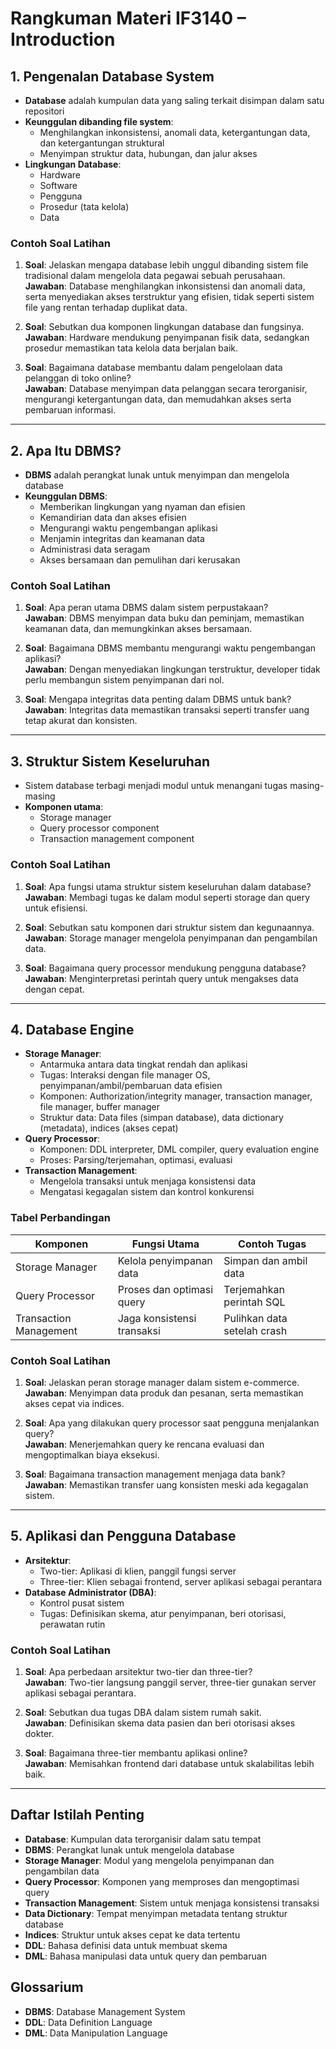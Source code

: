 # Rangkuman Materi IF3140 – Introduction

## 1. Pengenalan Database System

- **Database** adalah kumpulan data yang saling terkait disimpan dalam satu repositori
- **Keunggulan dibanding file system**:
  - Menghilangkan inkonsistensi, anomali data, ketergantungan data, dan ketergantungan struktural
  - Menyimpan struktur data, hubungan, dan jalur akses
- **Lingkungan Database**:
  - Hardware
  - Software
  - Pengguna
  - Prosedur (tata kelola)
  - Data

### Contoh Soal Latihan

1. **Soal**: Jelaskan mengapa database lebih unggul dibanding sistem file tradisional dalam mengelola data pegawai sebuah perusahaan.  
   **Jawaban**: Database menghilangkan inkonsistensi dan anomali data, serta menyediakan akses terstruktur yang efisien, tidak seperti sistem file yang rentan terhadap duplikat data.

2. **Soal**: Sebutkan dua komponen lingkungan database dan fungsinya.  
   **Jawaban**: Hardware mendukung penyimpanan fisik data, sedangkan prosedur memastikan tata kelola data berjalan baik.

3. **Soal**: Bagaimana database membantu dalam pengelolaan data pelanggan di toko online?  
   **Jawaban**: Database menyimpan data pelanggan secara terorganisir, mengurangi ketergantungan data, dan memudahkan akses serta pembaruan informasi.

---

## 2. Apa Itu DBMS?

- **DBMS** adalah perangkat lunak untuk menyimpan dan mengelola database
- **Keunggulan DBMS**:
  - Memberikan lingkungan yang nyaman dan efisien
  - Kemandirian data dan akses efisien
  - Mengurangi waktu pengembangan aplikasi
  - Menjamin integritas dan keamanan data
  - Administrasi data seragam
  - Akses bersamaan dan pemulihan dari kerusakan

### Contoh Soal Latihan

1. **Soal**: Apa peran utama DBMS dalam sistem perpustakaan?  
   **Jawaban**: DBMS menyimpan data buku dan peminjam, memastikan keamanan data, dan memungkinkan akses bersamaan.

2. **Soal**: Bagaimana DBMS membantu mengurangi waktu pengembangan aplikasi?  
   **Jawaban**: Dengan menyediakan lingkungan terstruktur, developer tidak perlu membangun sistem penyimpanan dari nol.

3. **Soal**: Mengapa integritas data penting dalam DBMS untuk bank?  
   **Jawaban**: Integritas data memastikan transaksi seperti transfer uang tetap akurat dan konsisten.

---

## 3. Struktur Sistem Keseluruhan

- Sistem database terbagi menjadi modul untuk menangani tugas masing-masing
- **Komponen utama**:
  - Storage manager
  - Query processor component
  - Transaction management component

### Contoh Soal Latihan

1. **Soal**: Apa fungsi utama struktur sistem keseluruhan dalam database?  
   **Jawaban**: Membagi tugas ke dalam modul seperti storage dan query untuk efisiensi.

2. **Soal**: Sebutkan satu komponen dari struktur sistem dan kegunaannya.  
   **Jawaban**: Storage manager mengelola penyimpanan dan pengambilan data.

3. **Soal**: Bagaimana query processor mendukung pengguna database?  
   **Jawaban**: Menginterpretasi perintah query untuk mengakses data dengan cepat.

---

## 4. Database Engine

- **Storage Manager**:
  - Antarmuka antara data tingkat rendah dan aplikasi
  - Tugas: Interaksi dengan file manager OS, penyimpanan/ambil/pembaruan data efisien
  - Komponen: Authorization/integrity manager, transaction manager, file manager, buffer manager
  - Struktur data: Data files (simpan database), data dictionary (metadata), indices (akses cepat)
- **Query Processor**:
  - Komponen: DDL interpreter, DML compiler, query evaluation engine
  - Proses: Parsing/terjemahan, optimasi, evaluasi
- **Transaction Management**:
  - Mengelola transaksi untuk menjaga konsistensi data
  - Mengatasi kegagalan sistem dan kontrol konkurensi

### Tabel Perbandingan

| Komponen             | Fungsi Utama                          | Contoh Tugas                  |
|-----------------------|---------------------------------------|-------------------------------|
| Storage Manager       | Kelola penyimpanan data               | Simpan dan ambil data         |
| Query Processor       | Proses dan optimasi query             | Terjemahkan perintah SQL      |
| Transaction Management| Jaga konsistensi transaksi            | Pulihkan data setelah crash   |

### Contoh Soal Latihan

1. **Soal**: Jelaskan peran storage manager dalam sistem e-commerce.  
   **Jawaban**: Menyimpan data produk dan pesanan, serta memastikan akses cepat via indices.

2. **Soal**: Apa yang dilakukan query processor saat pengguna menjalankan query?  
   **Jawaban**: Menerjemahkan query ke rencana evaluasi dan mengoptimalkan biaya eksekusi.

3. **Soal**: Bagaimana transaction management menjaga data bank?  
   **Jawaban**: Memastikan transfer uang konsisten meski ada kegagalan sistem.

---

## 5. Aplikasi dan Pengguna Database

- **Arsitektur**:
  - Two-tier: Aplikasi di klien, panggil fungsi server
  - Three-tier: Klien sebagai frontend, server aplikasi sebagai perantara
- **Database Administrator (DBA)**:
  - Kontrol pusat sistem
  - Tugas: Definisikan skema, atur penyimpanan, beri otorisasi, perawatan rutin

### Contoh Soal Latihan

1. **Soal**: Apa perbedaan arsitektur two-tier dan three-tier?  
   **Jawaban**: Two-tier langsung panggil server, three-tier gunakan server aplikasi sebagai perantara.

2. **Soal**: Sebutkan dua tugas DBA dalam sistem rumah sakit.  
   **Jawaban**: Definisikan skema data pasien dan beri otorisasi akses dokter.

3. **Soal**: Bagaimana three-tier membantu aplikasi online?  
   **Jawaban**: Memisahkan frontend dari database untuk skalabilitas lebih baik.

---

## Daftar Istilah Penting

- **Database**: Kumpulan data terorganisir dalam satu tempat
- **DBMS**: Perangkat lunak untuk mengelola database
- **Storage Manager**: Modul yang mengelola penyimpanan dan pengambilan data
- **Query Processor**: Komponen yang memproses dan mengoptimasi query
- **Transaction Management**: Sistem untuk menjaga konsistensi transaksi
- **Data Dictionary**: Tempat menyimpan metadata tentang struktur database
- **Indices**: Struktur untuk akses cepat ke data tertentu
- **DDL**: Bahasa definisi data untuk membuat skema
- **DML**: Bahasa manipulasi data untuk query dan pembaruan

## Glossarium

- **DBMS**: Database Management System
- **DDL**: Data Definition Language
- **DML**: Data Manipulation Language
